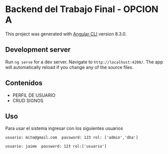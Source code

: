 # Backend del Trabajo Final - OPCION A

This project was generated with [Angular CLI](https://github.com/angular/angular-cli) version 8.3.0.

## Development server

Run `ng serve` for a dev server. Navigate to `http://localhost:4200/`. The app will automatically reload if you change any of the source files.

## Contenidos
* PERFIL DE USUARIO
* CRUD SIGNOS

## Uso
Para usar el sistema ingresar con los siguientes usuarios

```
usuario: mito@gmail.com  password: 123 rol: ['admin','dba']
```
```
usuario: jaime  password: 123 rol:['usuario']
```
